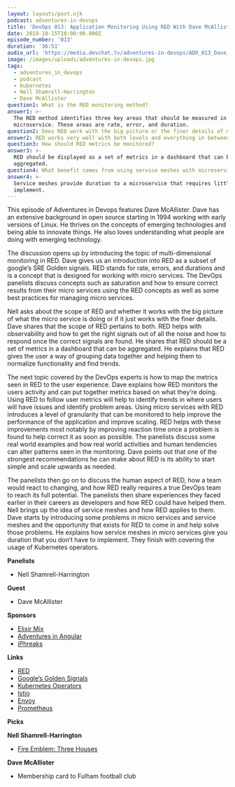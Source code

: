```yaml
---
layout: layouts/post.njk
podcast: adventures-in-devops
title: 'DevOps 013: Application Monitoring Using RED With Dave McAllister'
date: 2019-10-15T10:00:00.000Z
episode_number: '013'
duration: '36:51'
audio_url: 'https://media.devchat.tv/adventures-in-devops/ADO_013_Dave_McAllister.mp3'
image: /images/uploads/adventures-in-devops.jpg
tags:
  - adventures_in_devops
  - podcast
  - kubernetes
  - Nell Shamrell-Harrington
  - Dave McAllister
question1: What is the RED monitoring method?
answer1: >-
  The RED method identifies three key areas that should be measured in every
  microservice. These areas are rate, error, and duration.
question2: Does RED work with the big picture or the finer details of microservices?
answer2: RED works very well with both levels and everything in between.
question3: How should RED metrics be monitored?
answer3: >-
  RED should be displayed as a set of metrics in a dashboard that can be
  aggregated. 
question4: What benefit comes from using service meshes with microservices?
answer4: >-
  Service meshes provide duration to a microservice that requires little work to
  implement.
---
```

This episode of Adventures in Devops features Dave McAllister. Dave has an extensive background in open source starting in 1994 working with early versions of Linux. He thrives on the concepts of emerging technologies and being able to innovate things. He also loves understanding what people are doing with emerging technology. 

The discussion opens up by introducing the topic of multi-dimensional monitoring in RED. Dave gives us an introduction into RED as a subset of google’s SRE Golden signals. RED stands for rate, errors, and durations and is a concept that is designed for working with micro services. The DevOps panelists discuss concepts such as saturation and how to ensure correct results from their micro services using the RED concepts as well as some best practices for managing micro services.  

Nell asks about the scope of RED and whether it works with the big picture of what the micro service is doing or if it just works with the finer details. Dave shares that the scope of RED pertains to both. RED helps with observability and how to get the right signals out of all the noise and how to respond once the correct signals are found. He shares that RED should be a set of metrics in a dashboard that can be aggregated. He explains that RED gives the user a way of grouping data together and helping them to normalize functionality and find trends. 

The next topic covered by the DevOps experts is how to map the metrics seen in RED to the user experience. Dave explains how RED monitors the users activity and can put together metrics based on what they’re doing. Using RED to follow user metrics will help to identify trends in where users will have issues and identify problem areas. Using micro services with RED introduces a level of granularity that can be monitored to help improve the performance of the application and improve scaling. RED helps with these improvements most notably by improving reaction time once a problem is found to help correct it as soon as possible. The panelists discuss some real world examples and how real world activities and human tendencies can alter patterns seen in the monitoring. Dave points out that one of the strongest recommendations he can make about RED is its ability to start simple and scale upwards as needed. 

The panelists then go on to discuss the human aspect of RED, how a team would react to changing, and how RED really requires a true DevOps team to reach its full potential. The panelists then share experiences they faced earlier in their careers as developers and how RED could have helped them. Nell brings up the idea of service meshes and how RED applies to them. Dave starts by introducing some problems in micro services and service meshes and the opportunity that exists for RED to come in and help solve those problems. He explains how service meshes in micro services give you duration that you don’t have to implement. They finish with covering the usage of Kubernetes operators.

**Panelists**



*   Nell Shamrell-Harrington

**Guest**



*   Dave McAllister 

**Sponsors**



*   [Elixir Mix](https://devchat.tv/elixir-mix/)
*   [Adventures in Angular](https://devchat.tv/adv-in-angular/)
*   [iPhreaks](https://devchat.tv/iphreaks/)

**Links**



*   [RED](https://www.weave.works/blog/the-red-method-key-metrics-for-microservices-architecture/)
*   [Google’s Golden Signals ](https://landing.google.com/sre/sre-book/chapters/monitoring-distributed-systems/#xref_monitoring_golden-signals)
*   [Kubernetes Operators](https://kubernetes.io/docs/concepts/extend-kubernetes/operator/)
*   [Istio](https://istio.io/)
*   [Envoy](https://www.envoyproxy.io/)
*   [Prometheus](https://prometheus.io/)

**Picks**

**Nell Shamrell-Harrington**	



*   [Fire Emblem: Three Houses](https://www.nintendo.com/games/detail/fire-emblem-three-houses-switch)

**Dave McAllister**



*   Membership card to Fulham football club
